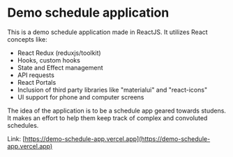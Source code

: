 # Demo schedule application

This is a demo schedule application made in ReactJS. It utilizes React concepts like:
<ul>
  <li>React Redux (reduxjs/toolkit)</li>
  <li>Hooks, custom hooks</li>
  <li>State and Effect management</li>
  <li>API requests</li>
  <li>React Portals</li>
  <li>Inclusion of third party libraries like "materialui" and "react-icons"</li>
  <li>UI support for phone and computer screens</li>
</ul>

The idea of the application is to be a schedule app geared towards studens. It makes an effort to help them keep track of complex and convoluted schedules.

Link: [https://demo-schedule-app.vercel.app](https://demo-schedule-app.vercel.app)
